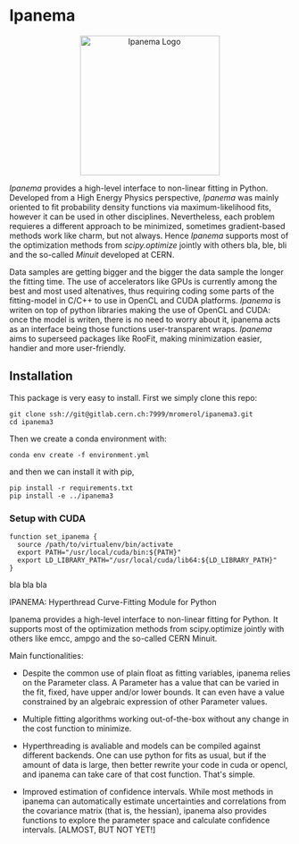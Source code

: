 # Ipanema

<p align="center">
  <img src="ipanema_logo.png" width="250" title="Ipanema Logo">
</p>

_Ipanema_ provides a high-level interface to non-linear fitting in Python.
Developed from a High Energy Physics perspective, _Ipanema_ was mainly oriented to
fit probability density functions via maximum-likelihood fits, however it
can be used in other disciplines. Nevertheless, each problem requieres a
different approach to be minimized, sometimes gradient-based methods work like
charm, but not always. Hence _Ipanema_ supports most of the optimization methods
from _scipy.optimize_ jointly with
others bla, ble, bli and the so-called _Minuit_ developed at CERN.

Data samples are getting bigger and the bigger the data sample the longer the
fitting time. The use of accelerators like GPUs is currently among the best and
most used altenatives, thus requiring coding some parts of the fitting-model
in C/C++ to use in OpenCL and CUDA platforms. _Ipanema_ is writen on top of python
libraries making the use of OpenCL and CUDA: once the model is writen, there is no
need to worry about it, ipanema acts as an interface being those functions
user-transparent wraps.
_Ipanema_ aims to superseed packages like RooFit, making
minimization easier, handier and more user-friendly.


## Installation

This package is very easy to install. First we simply clone this repo:
```
git clone ssh://git@gitlab.cern.ch:7999/mromerol/ipanema3.git
cd ipanema3
```
Then we create a conda environment with:
```
conda env create -f environment.yml
```
and then we can install it with pip,
```
pip install -r requirements.txt
pip install -e ../ipanema3
```


### Setup with CUDA
```
function set_ipanema {
  source /path/to/virtualenv/bin/activate
  export PATH="/usr/local/cuda/bin:${PATH}"
  export LD_LIBRARY_PATH="/usr/local/cuda/lib64:${LD_LIBRARY_PATH}"
}
```
bla bla bla





IPANEMA: Hyperthread Curve-Fitting Module for Python

Ipanema provides a high-level interface to non-linear fitting for Python.
It supports most of the optimization methods from scipy.optimize jointly with
others like emcc, ampgo and the so-called CERN Minuit.

Main functionalities:

  * Despite the common use of plain float as fitting variables, ipanema relies
    on the Parameter class. A Parameter has a value that can be varied in the
    fit, fixed, have upper and/or lower bounds. It can even have a value
    constrained by an algebraic expression of other Parameter values.

  * Multiple fitting algorithms working out-of-the-box without any change in
    the cost function to minimize.

  * Hyperthreading is avaliable and models can be compiled against different
    backends. One can use python for fits as usual, but if the amount of data
    is large, then better rewrite your code in cuda or opencl, and ipanema can
    take care of that cost function. That's simple.

  * Improved estimation of confidence intervals. While most methods in
    ipanema can automatically estimate uncertainties and correlations from the
    covariance matrix (that is, the hessian), ipanema also provides functions
    to explore the parameter space and calculate confidence intervals.
    [ALMOST, BUT NOT YET!]


